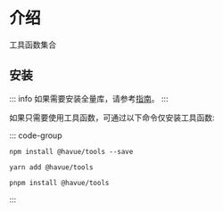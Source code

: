 # 介绍

工具函数集合

## 安装

::: info
如果需要安装全量库，请参考[指南](/zh/guide/)。
:::

如果只需要使用工具函数，可通过以下命令仅安装工具函数:

::: code-group

```shell [npm]
npm install @havue/tools --save
```

```shell [yarn]
yarn add @havue/tools
```

```shell [pnpm]
pnpm install @havue/tools
```

:::
